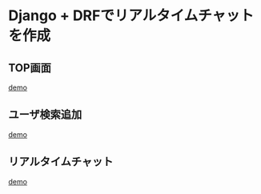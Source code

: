 # Django + DRFでリアルタイムチャットを作成

## TOP画面
[demo](https://github.com/sinjorjob/django-chat/blob/master/images/django-chat-001.gif)

## ユーザ検索追加
[demo](https://github.com/sinjorjob/django-chat/blob/master/images/django-chat-002.gif)

## リアルタイムチャット

[demo](https://github.com/sinjorjob/django-chat/blob/master/images/django-chat-003.gif)
